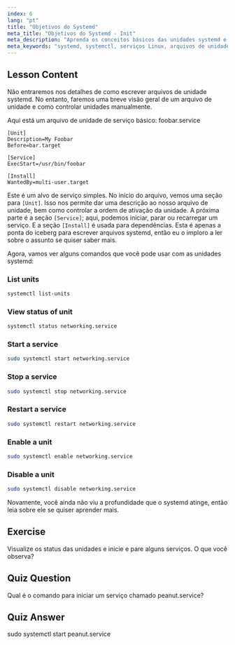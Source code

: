 ```yaml
---
index: 6
lang: "pt"
title: "Objetivos do Systemd"
meta_title: "Objetivos do Systemd - Init"
meta_description: "Aprenda os conceitos básicos das unidades systemd e os comandos essenciais do systemctl. Entenda como gerenciar serviços, visualizar status e habilitar unidades no Linux. Comece sua jornada!"
meta_keywords: "systemd, systemctl, serviços Linux, arquivos de unidade, iniciante, tutorial, guia, comandos Linux"
---
```


## Lesson Content

Não entraremos nos detalhes de como escrever arquivos de unidade systemd. No entanto, faremos uma breve visão geral de um arquivo de unidade e como controlar unidades manualmente.

Aqui está um arquivo de unidade de serviço básico: foobar.service

```
[Unit]
Description=My Foobar
Before=bar.target

[Service]
ExecStart=/usr/bin/foobar

[Install]
WantedBy=multi-user.target
```

Este é um alvo de serviço simples. No início do arquivo, vemos uma seção para `[Unit]`. Isso nos permite dar uma descrição ao nosso arquivo de unidade, bem como controlar a ordem de ativação da unidade. A próxima parte é a seção `[Service]`; aqui, podemos iniciar, parar ou recarregar um serviço. E a seção `[Install]` é usada para dependências. Esta é apenas a ponta do iceberg para escrever arquivos systemd, então eu o imploro a ler sobre o assunto se quiser saber mais.

Agora, vamos ver alguns comandos que você pode usar com as unidades systemd:

### List units

```bash
systemctl list-units
```

### View status of unit

```bash
systemctl status networking.service
```

### Start a service

```bash
sudo systemctl start networking.service
```

### Stop a service

```bash
sudo systemctl stop networking.service
```

### Restart a service

```bash
sudo systemctl restart networking.service
```

### Enable a unit

```bash
sudo systemctl enable networking.service
```

### Disable a unit

```bash
sudo systemctl disable networking.service
```

Novamente, você ainda não viu a profundidade que o systemd atinge, então leia sobre ele se quiser aprender mais.

## Exercise

Visualize os status das unidades e inicie e pare alguns serviços. O que você observa?

## Quiz Question

Qual é o comando para iniciar um serviço chamado peanut.service?

## Quiz Answer

sudo systemctl start peanut.service
